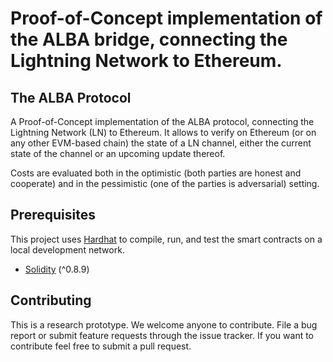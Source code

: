 # Proof-of-Concept implementation of the ALBA bridge, connecting the Lightning Network to Ethereum. 

## The ALBA Protocol
A Proof-of-Concept implementation of the ALBA protocol, connecting the Lightning Network (LN)  to Ethereum. It allows to verify on Ethereum (or on any other EVM-based chain) the state of a LN channel, either the current state of the channel or an upcoming update thereof.

Costs are evaluated both in the optimistic (both parties are honest and cooperate) and in the pessimistic (one of the parties is adversarial) setting.  

## Prerequisites

This project uses [Hardhat](https://hardhat.org/hardhat-runner/docs/getting-started) to compile, run, and test the smart contracts on a local development network. 

* [Solidity](https://docs.soliditylang.org/en/latest/installing-solidity.html) (^0.8.9)

## Contributing
This is a research prototype. We welcome anyone to contribute. File a bug report or submit feature requests through the issue tracker. If you want to contribute feel free to submit a pull request.

